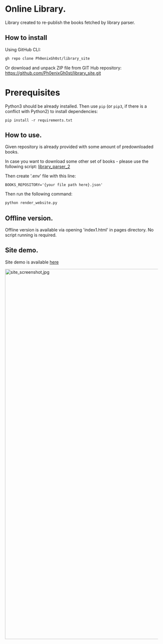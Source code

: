 # Online Library.
Library created to re-publish the books fetched by library parser.

## How to install
Using GitHub CLI:
```bash
gh repo clone Ph0enixGh0st/library_site
```

Or download and unpack ZIP file from GIT Hub repository: https://github.com/Ph0enixGh0st/library_site.git

# Prerequisites
Python3 should be already installed. 
Then use `pip` (or `pip3`, if there is a conflict with Python2) to install dependencies:
```
pip install -r requirements.txt
```

## How to use.
Given repository is already provided with some amount of predownloaded books.

In case you want to download some other set of books - please use the following script: 
[library_parser_2](https://github.com/Ph0enixGh0st/library_parser_2)

Then create '.env' file with this line:
```
BOOKS_REPOSITORY='{your file path here}.json'
```



Then run the following command:

```bash
python render_website.py
```

## Offline version.
Offline version is available via opening 'index1.html' in pages directory. No script running is required.

## Site demo.
Site demo is available [here](https://ph0enixgh0st.github.io/library_site/pages/index1.html)

<img width="1216" alt="site_screenshot,jpg" src="https://user-images.githubusercontent.com/108229516/214078473-644996cd-9cc0-4de8-a575-7ce258d3cde4.png">

